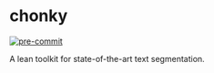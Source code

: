 # chonky
[![pre-commit](https://img.shields.io/badge/pre--commit-enabled-brightgreen?logo=pre-commit)](https://github.com/pre-commit/pre-commit)

A lean toolkit for state-of-the-art text segmentation. 
